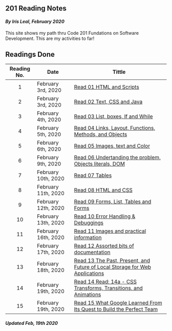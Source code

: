 ## 201 Reading Notes

#### _By Iris Leal, February 2020_


This site shows my path thru Code 201 Fundations on Software Development. This are my activities to far!


## Readings Done

|Reading No.|Date|Tittle|
| :-------: |----|------|
|1| February 3rd, 2020| [Read 01 HTML and Scripts](class-01.md) |
|2| February 3rd, 2020| [Read 02 Text, CSS and Java](class-02.md)|
|3|February 4th, 2020| [Read 03 List, boxes, If and While](class-03.md)|
|4| February 5th, 2020 |[Read 04 Links, Layout, Functions, Methods, and Objects](class-04.md)|
|5|February 6th, 2020 | [Read 05 Images, text and Color](class-05.md) |  
|6|February 9th, 2020 |[Read 06 Undertanding the problem, Objects literals, DOM](class-06.md) |
|7|February 10th, 2020|  [Read 07 Tables ](class-07.md) |
|8|February 11th, 2020|  [Read 08 HTML and CSS ](class-08.md) |
|9|February 12th, 2020|  [Read 09 Forms, List, Tables and Forms ](class-09.md) |
|10|February 13th, 2020| [Read 10 Error Handling & Debuggings ](class-10.md) ||
|11| February 16th, 2020 |  [Read 11 Images and practical information ](class-11.md) |
|12| February 17th, 2020 | [Read 12 Assorted bits of documentation ](class-12.md) |
|13| February 18th, 2020  | [Read 13 The Past, Present, and Future of Local Storage for Web Applications ](class-13.md) |
|14| February 19th, 2020  |   [Read 14 Read: 14a - CSS Transforms, Transitions, and Animations ](class-14.md)  |
|15|February 19th, 2020| [ Read 15 What Google Learned From Its Quest to Build the Perfect Team](class-15.md)|


##### _Updated Feb, 19th 2020_
